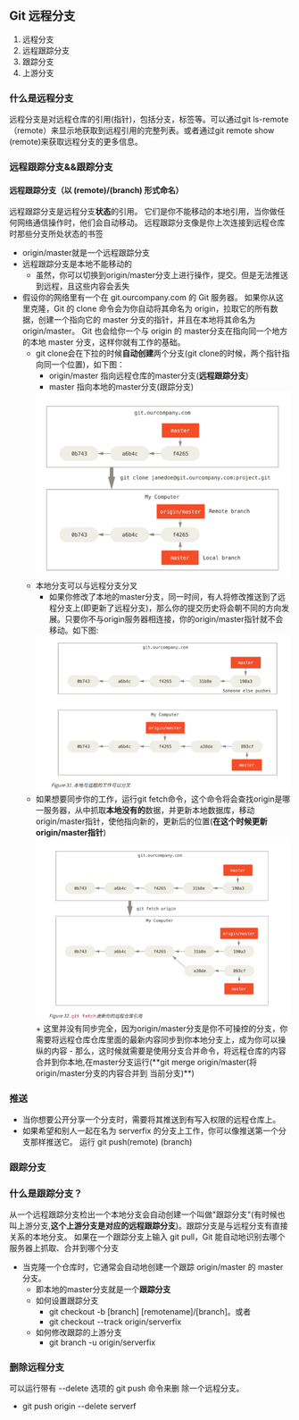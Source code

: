## Git 远程分支
1. 远程分支
2. 远程跟踪分支
3. 跟踪分支
4. 上游分支
### 什么是远程分支
远程分支是对远程仓库的引用(指针)，包括分支，标签等。可以通过git ls-remote（remote）来显示地获取到远程引用的完整列表。或者通过git remote show (remote)来获取远程分支的更多信息。
### 远程跟踪分支&&跟踪分支
#### 远程跟踪分支（以 (remote)/(branch) 形式命名）
远程跟踪分支是远程分支**状态**的引用。 它们是你不能移动的本地引用，当你做任何网络通信操作时，他们会自动移动。 远程跟踪分支像是你上次连接到远程仓库时那些分支所处状态的书签
  + origin/master就是一个远程跟踪分支  
  + 远程跟踪分支是本地不能移动的
     - 虽然，你可以切换到origin/master分支上进行操作，提交。但是无法推送到远程，且这些内容会丢失 
  +  假设你的网络里有一个在 git.ourcompany.com 的 Git 服务器。 如果你从这里克隆，Git 的 clone 命令会为你自动将其命名为 origin，拉取它的所有数据，创建一个指向它的 master 分支的指针，并且在本地将其命名为 origin/master。 Git 也会给你一个与 origin 的 master分支在指向同一个地方的本地 master 分支，这样你就有工作的基础。
     - git clone会在下拉的时候**自动创建**两个分支(git clone的时候，两个指针指向同一个位置)，如下图：
       + origin/master  指向远程仓库的master分支(**远程跟踪分支**)
       + master 指向本地的master分支(跟踪分支)
        <div><img src = "./pics/remote_branch/git_clone.png"/></div>
     - 本地分支可以与远程分支分叉  
       + 如果你修改了本地的master分支，同一时间，有人将修改推送到了远程分支上(即更新了远程分支)，那么你的提交历史将会朝不同的方向发展。只要你不与origin服务器相连接，你的origin/master指针就不会移动。如下图:
        <div><img src = "./pics/remote_branch/git_commit.png"/></div>
     - 如果想要同步你的工作，运行git fetch命令，这个命令将会查找origin是哪一服务器，从中抓取**本地没有的**数据，并更新本地数据库，移动origin/master指针，使他指向新的，更新后的位置(**在这个时候更新origin/master指针**)
       <div><img src = "./pics/remote_branch/git_fetch.png"/></div>
       + 这里并没有同步完全，因为origin/master分支是你不可操控的分支，你需要将远程仓库仓库里面的最新内容同步到你本地分支上，成为你可以操纵的内容
         - 那么，这时候就需要是使用分支合并命令，将远程仓库的内容合并到你本地,在master分支运行(**git merge origin/master(将origin/master分支的内容合并到 当前分支)**)
### 推送
+ 当你想要公开分享一个分支时，需要将其推送到有写入权限的远程仓库上。
+ 如果希望和别人一起在名为 serverfix 的分支上工作，你可以像推送第一个分支那样推送它。 运行 git push(remote) (branch)
### 跟踪分支
### 什么是跟踪分支？
从一个远程跟踪分支检出一个本地分支会自动创建一个叫做"跟踪分支"(有时候也叫上游分支,**这个上游分支是对应的远程跟踪分支**)。跟踪分支是与远程分支有直接关系的本地分支。 如果在一个跟踪分支上输入 git pull，Git 能自动地识别去哪个服务器上抓取、合并到哪个分支
+ 当克隆一个仓库时，它通常会自动地创建一个跟踪 origin/master 的 master 分支。 
   - 即本地的master分支就是一个**跟踪分支**
   - 如何设置跟踪分支
      + git checkout -b [branch] [remotename]/[branch]。或者
      + git checkout --track origin/serverfix
   - 如何修改跟踪的上游分支
      + git branch -u origin/serverfix
### 删除远程分支
 可以运行带有 --delete 选项的 git push 命令来删
除一个远程分支。
+ git push origin --delete serverf